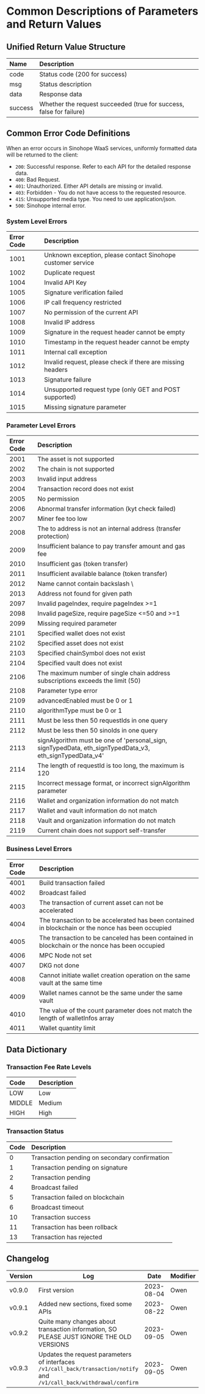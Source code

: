 # Common Descriptions of Parameters and Return Values 

## Unified Return Value Structure

| Name | Description | 
| :-- | :-- |
| code | Status code (200 for success) |
| msg | Status description |
| data | Response data |
| success | Whether the request succeeded (true for success, false for failure) |

## Common Error Code Definitions

When an error occurs in Sinohope WaaS services, uniformly formatted data will be returned to the client:

- `200`: Successful response. Refer to each API for the detailed response data.
- `400`: Bad Request.
- `401`: Unauthorized. Either API details are missing or invalid.
- `403`: Forbidden - You do not have access to the requested resource.
- `415`: Unsupported media type. You need to use application/json. 
- `500`: Sinohope internal error.

### System Level Errors

| Error Code | Description |
| :-- | :-- |
| 1001 | Unknown exception, please contact Sinohope customer service |
| 1002 | Duplicate request |
| 1004 | Invalid API Key |
| 1005 | Signature verification failed |  
| 1006 | IP call frequency restricted |
| 1007 | No permission of the current API |
| 1008 | Invalid IP address |
| 1009 | Signature in the request header cannot be empty |
| 1010 | Timestamp in the request header cannot be empty |
| 1011 | Internal call exception |
| 1012 | Invalid request, please check if there are missing headers |
| 1013 | Signature failure |
| 1014 | Unsupported request type (only GET and POST supported) |
| 1015 | Missing signature parameter |

### Parameter Level Errors

| Error Code | Description |
| :-- | :-- |
| 2001 | The asset is not supported |
| 2002 | The chain is not supported |
| 2003 | Invalid input address |
| 2004 | Transaction record does not exist |
| 2005 | No permission |
| 2006 | Abnormal transfer information (kyt check failed) | 
| 2007 | Miner fee too low |
| 2008 | The to address is not an internal address (transfer protection) |
| 2009 | Insufficient balance to pay transfer amount and gas fee |
| 2010 | Insufficient gas (token transfer) | 
| 2011 | Insufficient available balance (token transfer) |
| 2012 | Name cannot contain backslash \ |
| 2013 | Address not found for given path |
| 2097 | Invalid pageIndex, require pageIndex >=1 |  
| 2098 | Invalid pageSize, require pageSize <=50 and >=1 |
| 2099 | Missing required parameter |
| 2101 | Specified wallet does not exist |
| 2102 | Specified asset does not exist |
| 2103 | Specified chainSymbol does not exist |
| 2104 | Specified vault does not exist |
| 2106 | The maximum number of single chain address subscriptions exceeds the limit (50) |
| 2108 | Parameter type error |
| 2109 | advancedEnabled must be 0 or 1 |
| 2110 | algorithmType must be 0 or 1 |
| 2111 | Must be less then 50 requestIds in one query |
| 2112 | Must be less then 50 sinoIds in one query |
| 2113 | signAlgorithm must be one of 'personal_sign, signTypedData, eth_signTypedData_v3, eth_signTypedData_v4' | 
| 2114 | The length of requestId is too long, the maximum is 120 |
| 2115 | Incorrect message format, or incorrect signAlgorithm parameter |
| 2116 | Wallet and organization information do not match |
| 2117 | Wallet and vault information do not match |
| 2118 | Vault and organization information do not match |
| 2119 | Current chain does not support self-transfer |


### Business Level Errors

| Error Code | Description |  
| :-- | :-- |
| 4001 | Build transaction failed |
| 4002 | Broadcast failed |
| 4003 | The transaction of current asset can not be accelerated |
| 4004 | The transaction to be accelerated has been contained in blockchain or the nonce has been occupied |
| 4005 | The transaction to be canceled has been contained in blockchain or the nonce has been occupied | 
| 4006 | MPC Node not set |
| 4007 | DKG not done |  
| 4008 | Cannot initiate wallet creation operation on the same vault at the same time |
| 4009 | Wallet names cannot be the same under the same vault |
| 4010 | The value of the count parameter does not match the length of walletInfos array |
| 4011 | Wallet quantity limit |

## Data Dictionary 

### Transaction Fee Rate Levels

| Code | Description |
| :-- | :-- |
| LOW | Low |
| MIDDLE | Medium |
| HIGH | High |

### Transaction Status  

| Code | Description |
| :-- | :-- |
| 0 | Transaction pending on secondary confirmation |
| 1 | Transaction pending on signature |
| 2 | Transaction pending | 
| 4 | Broadcast failed |
| 5 | Transaction failed on blockchain |
| 6 | Broadcast timeout |
| 10 | Transaction success |
| 11 | Transaction has been rollback |
| 13 | Transaction has rejected |


## Changelog

| Version | Log | Date | Modifier |
|-|-|-|-|
| v0.9.0 | First version | 2023-08-04 | Owen |
| v0.9.1 | Added new sections, fixed some APIs | 2023-08-22 | Owen |  
| v0.9.2 | Quite many changes about transaction information, SO PLEASE JUST IGNORE THE OLD VERSIONS | 2023-09-05 | Owen |
| v0.9.3 | Updates the request parameters of interfaces `/v1/call_back/transaction/notify` and `/v1/call_back/withdrawal/confirm` | 2023-09-05 | Owen |